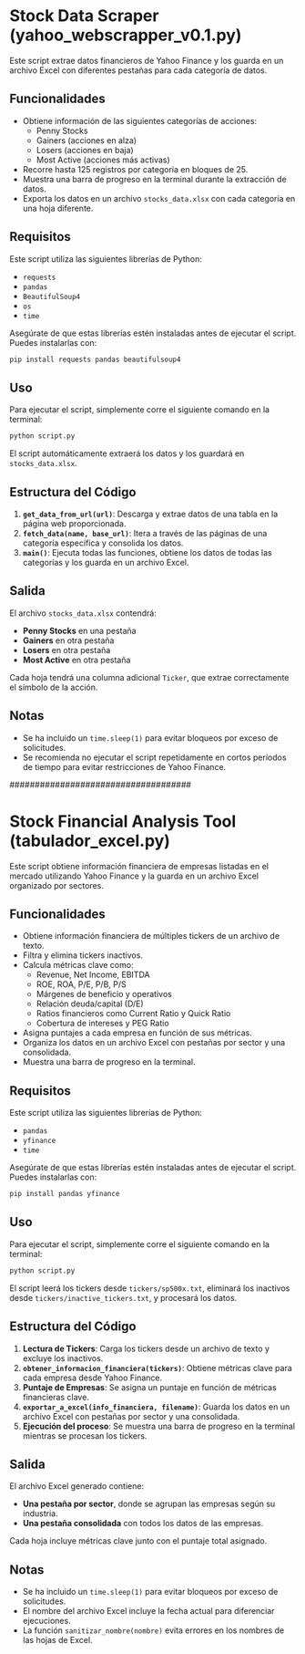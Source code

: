 # Stock Data Scraper (yahoo_webscrapper_v0.1.py)

Este script extrae datos financieros de Yahoo Finance y los guarda en un archivo Excel con diferentes pestañas para cada categoría de datos.

## Funcionalidades
- Obtiene información de las siguientes categorías de acciones:
  - Penny Stocks
  - Gainers (acciones en alza)
  - Losers (acciones en baja)
  - Most Active (acciones más activas)
- Recorre hasta 125 registros por categoría en bloques de 25.
- Muestra una barra de progreso en la terminal durante la extracción de datos.
- Exporta los datos en un archivo `stocks_data.xlsx` con cada categoría en una hoja diferente.

## Requisitos
Este script utiliza las siguientes librerías de Python:
- `requests`
- `pandas`
- `BeautifulSoup4`
- `os`
- `time`

Asegúrate de que estas librerías estén instaladas antes de ejecutar el script. Puedes instalarlas con:
```sh
pip install requests pandas beautifulsoup4
```

## Uso
Para ejecutar el script, simplemente corre el siguiente comando en la terminal:
```sh
python script.py
```
El script automáticamente extraerá los datos y los guardará en `stocks_data.xlsx`.

## Estructura del Código
1. **`get_data_from_url(url)`**: Descarga y extrae datos de una tabla en la página web proporcionada.
2. **`fetch_data(name, base_url)`**: Itera a través de las páginas de una categoría específica y consolida los datos.
3. **`main()`**: Ejecuta todas las funciones, obtiene los datos de todas las categorías y los guarda en un archivo Excel.

## Salida
El archivo `stocks_data.xlsx` contendrá:
- **Penny Stocks** en una pestaña
- **Gainers** en otra pestaña
- **Losers** en otra pestaña
- **Most Active** en otra pestaña

Cada hoja tendrá una columna adicional `Ticker`, que extrae correctamente el símbolo de la acción.

## Notas
- Se ha incluido un `time.sleep(1)` para evitar bloqueos por exceso de solicitudes.
- Se recomienda no ejecutar el script repetidamente en cortos períodos de tiempo para evitar restricciones de Yahoo Finance.

####################################

# Stock Financial Analysis Tool (tabulador_excel.py)

Este script obtiene información financiera de empresas listadas en el mercado utilizando Yahoo Finance y la guarda en un archivo Excel organizado por sectores.

## Funcionalidades
- Obtiene información financiera de múltiples tickers de un archivo de texto.
- Filtra y elimina tickers inactivos.
- Calcula métricas clave como:
  - Revenue, Net Income, EBITDA
  - ROE, ROA, P/E, P/B, P/S
  - Márgenes de beneficio y operativos
  - Relación deuda/capital (D/E)
  - Ratios financieros como Current Ratio y Quick Ratio
  - Cobertura de intereses y PEG Ratio
- Asigna puntajes a cada empresa en función de sus métricas.
- Organiza los datos en un archivo Excel con pestañas por sector y una consolidada.
- Muestra una barra de progreso en la terminal.

## Requisitos
Este script utiliza las siguientes librerías de Python:
- `pandas`
- `yfinance`
- `time`

Asegúrate de que estas librerías estén instaladas antes de ejecutar el script. Puedes instalarlas con:
```sh
pip install pandas yfinance
```

## Uso
Para ejecutar el script, simplemente corre el siguiente comando en la terminal:
```sh
python script.py
```
El script leerá los tickers desde `tickers/sp500x.txt`, eliminará los inactivos desde `tickers/inactive_tickers.txt`, y procesará los datos.

## Estructura del Código
1. **Lectura de Tickers**: Carga los tickers desde un archivo de texto y excluye los inactivos.
2. **`obtener_informacion_financiera(tickers)`**: Obtiene métricas clave para cada empresa desde Yahoo Finance.
3. **Puntaje de Empresas**: Se asigna un puntaje en función de métricas financieras clave.
4. **`exportar_a_excel(info_financiera, filename)`**: Guarda los datos en un archivo Excel con pestañas por sector y una consolidada.
5. **Ejecución del proceso**: Se muestra una barra de progreso en la terminal mientras se procesan los tickers.

## Salida
El archivo Excel generado contiene:
- **Una pestaña por sector**, donde se agrupan las empresas según su industria.
- **Una pestaña consolidada** con todos los datos de las empresas.

Cada hoja incluye métricas clave junto con el puntaje total asignado.

## Notas
- Se ha incluido un `time.sleep(1)` para evitar bloqueos por exceso de solicitudes.
- El nombre del archivo Excel incluye la fecha actual para diferenciar ejecuciones.
- La función `sanitizar_nombre(nombre)` evita errores en los nombres de las hojas de Excel.



